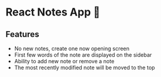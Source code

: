 # React Notes App 📝

## Features

- No new notes, create one now opening screen
- First few words of the note are displayed on the sidebar
- Ability to add new note or remove a note
- The most recently modified note will be moved to the top

